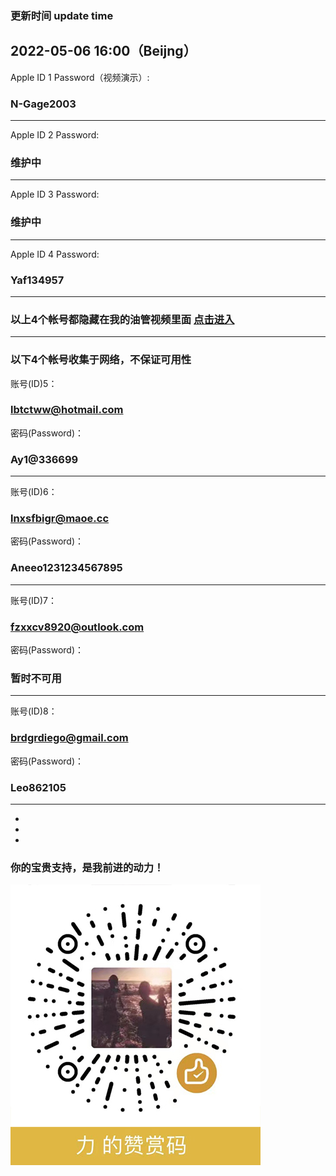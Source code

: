 
### 更新时间 update time
 2022-05-06   16:00（Beijng）
---

Apple ID 1 Password（视频演示）:

### N-Gage2003
---
Apple ID 2 Password:

### 维护中
---
Apple ID 3 Password:

### 维护中
---
Apple ID 4 Password:

### Yaf134957

---

### 以上4个帐号都隐藏在我的油管视频里面  [点击进入](https://www.youtube.com/channel/UCXPSzwcs0pspPTAI2rcaBgQ "悬停显示")
-------------------------------------------
### 以下4个帐号收集于网络，不保证可用性

账号(ID)5：
### lbtctww@hotmail.com
密码(Password)：
### Ay1@336699
-------------------------------------------
账号(ID)6：
### lnxsfbigr@maoe.cc
密码(Password)：
### Aneeo1231234567895
-------------------------------------------
账号(ID)7：
### fzxxcv8920@outlook.com
密码(Password)：
### 暂时不可用
-------------------------------------------
账号(ID)8：
### brdgrdiego@gmail.com
密码(Password)：
### Leo862105
-------------------------------------------
-
-
-






   ### 你的宝贵支持，是我前进的动力！

![weixin](https://github.com/raoli1986/raoli1986.github.io/blob/main/weixinS.jpg)
